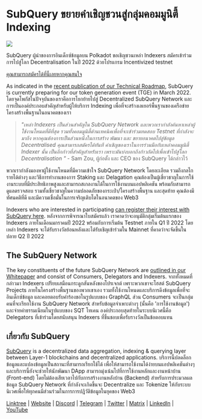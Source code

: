 # SubQuery ขยายคำเชิญชวนสู่กลุ่มคอมมูนิตี้ Indexing

![](https://miro.medium.com/max/1400/1*qa014uV1jHA2WTVhUadrdA.png)

SubQuery ผู้นำของการอินเด็กซ์ข้อมูลบน Polkadot ขอเชิญชวนเหล่า Indexers สมัครเข้าร่วมการไปสู่โลก Decentralisation ในปี 2022 ด้วยโปรแกรม Incentivized testnet

[คุณสามารถสมัครได้ที่นี้เลยหากคุณสนใจ](https://forms.gle/RyXyhb8T9Gxkwi7R9)

As indicated in the [recent publication of our Technical Roadmap](./20211029-roadmap-october.md), SubQuery is currently preparing for our token generation event (TGE) in March 2022. โดยจุดโพกัสในปัจจุบันของเราคือการโยกย้ายไปสู่ Decentralized SubQuery Network และการเป็นองค์ประกอบสำคัญสำหรับผู้ให้บริการ Indexing เพื่อที่จะสร้างเลเยอร์พื้นฐานของเครือข่ายโครงสร้างพื้นฐานในอนาคตของเรา

> _"เหล่า Indexers เป็นส่วนสำคัญใน SubQuery Network และพวกเรากำลังค้นหาเหล่าผู้ใช้งานโหนดที่ดีที่สุด รวมทั้งคอมมูนิตี้ด้านเทคนิคเพื่อที่จะเข้าร่วมทดสอบ Testnet ที่กำลังจะมาถึง หากคุณต้องการเป็นส่วนหนึ่งในการสร้าง พัฒนา และ ขยายอนาคตไปสู่ข้อมูล Decentralised คุณสามารถสมัครได้ทันที คำเชิญของเราในการร่วมมือกับเหล่าคอมมูนิตี้ Indexer นั้น เป็นอีกก้าวที่สำคัญสำหรับเรา เพราะมันบ่งบอกถึงก้าวถัดไปเพื่อเข้าไปสู่โลก Decentralisation "_ - Sam Zou, ผู้ก่อตั้ง และ CEO ของ SubQuery ได้กล่าวไว้

พวกเรากำลังมองหาผู้ใช้งานโหนดที่มีความเข้าใจ SubQuery Network โดยละเอียด รวมถึงกลไกรายได้ต่างๆ และวิธีการทำงานของการ Staking และ Delagation คุณต้องเป็นผู้เชี่ยวชาญในการใช้งานระบบที่มีประสิทธิภาพสูงและสามารถสเกลงานได้ในการใช้งานบนแอปพลิเคชัน พร้อมกับสามารถดูแลตรวจสอบ รวมทั้งเชี่ยวชาญในความปลอดภัยของกระเป๋า/โครงสร้างพื้นฐาน และสุดท้าย คุณต้องมีทัศนคติที่ดี และมีความเชื่อมั่นในการเจริญเติบโตในอนาคตของ Web3

Indexers who are interested in participating [can register their interest with SubQuery here](https://forms.gle/RyXyhb8T9Gxkwi7R9). หลังจากการพิจารณาใบสมัครแล้ว เราคาดว่าจะอนุมัติกลุ่มเริ่มต้นแรกของ Indexers ภายในเดือนมกราคมปี 2022 พร้อมกับการเริ่มต้น Testnet ภายใน Q1 ปี 2022 โดยเหล่า Indexers จะได้รับรางวัลย้อนหลังและได้รับเชิญเข้าร่วมใน Mainnet ที่คาดว่าจะจัดขึ้นในปลาย Q2 ปี 2022

## The SubQuery Network

The key constituents of the future SubQuery Network are [outlined in our Whitepaper](https://static.subquery.network/whitepaper.pdf) and consist of Consumers, Delegators and Indexers. จากทั้งหมดที่กล่าวมา Indexers เปรียบเสมือนกระดูกสันหลังของโปรเจกต์ เพราะพวกเขาจะโฮสต์ SubQuery Projects ภายในโครงสร้างพื้นฐานของพวกเขาเอง รวมทั้งใช้งานโหนดและบริการดึงข้อมูลเพื่อที่จะอินเด็กซ์ข้อมูล และคอยตอบรับคำร้องขอในรูปแบบของ GraphQL ส่วน Consumers จะเป็นกลุ่มคนที่จะเรียกใช้งาน SubQuery Network สำหรับข้อมูลจำเพาะต่างๆ (นั้นคือ 'การใช้งานข้อมูล') และจ่ายค่าธรรมเนียมในรูปแบบของ SQT โทเคน องค์ประกอบสุดท้ายในระบบนิเวศนี้คือ Delegators ที่เข้าร่วมโดยสนับสนุน Indexers ที่ชื่นชอบเพื่อรับรางวัลเป็นข้อตอบแทน

## เกี่ยวกับ SubQuery

[SubQuery](https://subquery.network/) is a decentralized data aggregation, indexing & querying layer between Layer-1 blockchains and decentralized applications. บริการนี้ปลดล็อกข้อมูลและแปลงข้อมูลเป็นสถานะที่สามารถเรียกใช้ได้ เพื่อให้สามารถใช้งานได้ง่ายบนแอปพลิเคชันต่างๆ และบริการนี้ยังจะช่วยให้นักพัฒนา DApp สามารถมุ่งเน้นไปที่การใช้งานหลักและงานหน้าบ้าน (Front-end) โดยไม่ต้องเสียเวลาไปกับการสร้างงานหลังบ้าน (Backend) สำหรับการประมวลผลข้อมูล SubQuery Network ที่กำลังจะเกิดขึ้นจะ Decentralize และ Tokenize ให้กับระบบนิเวศเพื่อให้ทุกคนมีส่วนร่วมในการการปฎิวัติข้อมูลในยุคของ Web3

​​[Linktree](https://linktr.ee/subquerynetwork) | [Website](https://subquery.network/) | [Discord](https://discord.com/invite/78zg8aBSMG) | [Telegram](https://t.me/subquerynetwork) | [Twitter](https://twitter.com/subquerynetwork) | [Matrix](https://matrix.to/#/#subquery:matrix.org) | [LinkedIn](https://www.linkedin.com/company/subquery) | [YouTube](https://www.youtube.com/channel/UCi1a6NUUjegcLHDFLr7CqLw)
